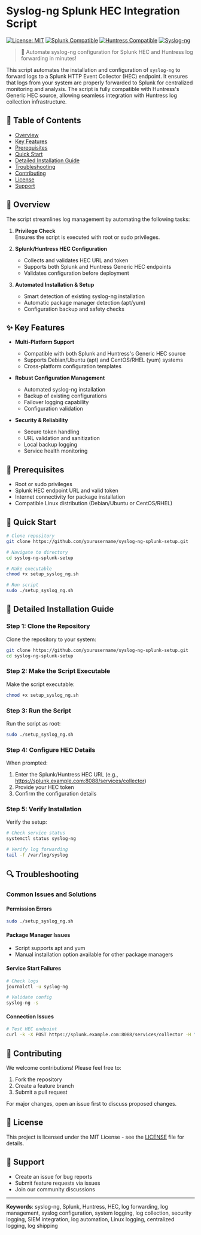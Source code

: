 # Syslog-ng Splunk HEC Integration Script

[![License: MIT](https://img.shields.io/badge/License-MIT-yellow.svg)](https://opensource.org/licenses/MIT)
[![Splunk Compatible](https://img.shields.io/badge/Splunk-Compatible-red.svg)]()
[![Huntress Compatible](https://img.shields.io/badge/Huntress-Compatible-blue.svg)]()
[![Syslog-ng](https://img.shields.io/badge/syslog--ng-Supported-green.svg)]()

> 🚀 Automate syslog-ng configuration for Splunk HEC and Huntress log forwarding in minutes!

This script automates the installation and configuration of `syslog-ng` to forward logs to a Splunk HTTP Event Collector (HEC) endpoint. It ensures that logs from your system are properly forwarded to Splunk for centralized monitoring and analysis. The script is fully compatible with Huntress's Generic HEC source, allowing seamless integration with Huntress log collection infrastructure.

## 📑 Table of Contents

- [Overview](#overview)
- [Key Features](#key-features)
- [Prerequisites](#prerequisites)
- [Quick Start](#quick-start)
- [Detailed Installation Guide](#detailed-installation-guide)
- [Troubleshooting](#troubleshooting)
- [Contributing](#contributing)
- [License](#license)
- [Support](#support)

## 🎯 Overview

The script streamlines log management by automating the following tasks:

1. **Privilege Check**  
   Ensures the script is executed with root or sudo privileges.

2. **Splunk/Huntress HEC Configuration**  
   - Collects and validates HEC URL and token
   - Supports both Splunk and Huntress Generic HEC endpoints
   - Validates configuration before deployment

3. **Automated Installation & Setup**  
   - Smart detection of existing syslog-ng installation
   - Automatic package manager detection (apt/yum)
   - Configuration backup and safety checks

## ✨ Key Features

- **Multi-Platform Support**
  - Compatible with both Splunk and Huntress's Generic HEC source
  - Supports Debian/Ubuntu (apt) and CentOS/RHEL (yum) systems
  - Cross-platform configuration templates

- **Robust Configuration Management**
  - Automated syslog-ng installation
  - Backup of existing configurations
  - Failover logging capability
  - Configuration validation

- **Security & Reliability**
  - Secure token handling
  - URL validation and sanitization
  - Local backup logging
  - Service health monitoring

## 🔧 Prerequisites

- Root or sudo privileges
- Splunk HEC endpoint URL and valid token
- Internet connectivity for package installation
- Compatible Linux distribution (Debian/Ubuntu or CentOS/RHEL)

## 🚀 Quick Start

```bash
# Clone repository
git clone https://github.com/yourusername/syslog-ng-splunk-setup.git

# Navigate to directory
cd syslog-ng-splunk-setup

# Make executable
chmod +x setup_syslog_ng.sh

# Run script
sudo ./setup_syslog_ng.sh
```

## 📖 Detailed Installation Guide

### Step 1: Clone the Repository

Clone the repository to your system:

```bash
git clone https://github.com/yourusername/syslog-ng-splunk-setup.git
cd syslog-ng-splunk-setup
```

### Step 2: Make the Script Executable

Make the script executable:

```bash
chmod +x setup_syslog_ng.sh
```

### Step 3: Run the Script

Run the script as root:

```bash
sudo ./setup_syslog_ng.sh
```

### Step 4: Configure HEC Details

When prompted:

1. Enter the Splunk/Huntress HEC URL (e.g., https://splunk.example.com:8088/services/collector)
2. Provide your HEC token
3. Confirm the configuration details

### Step 5: Verify Installation

Verify the setup:

```bash
# Check service status
systemctl status syslog-ng

# Verify log forwarding
tail -f /var/log/syslog
```

## 🔍 Troubleshooting

### Common Issues and Solutions

#### Permission Errors
```bash
sudo ./setup_syslog_ng.sh
```

#### Package Manager Issues
- Script supports apt and yum
- Manual installation option available for other package managers

#### Service Start Failures
```bash
# Check logs
journalctl -u syslog-ng

# Validate config
syslog-ng -s
```

#### Connection Issues
```bash
# Test HEC endpoint
curl -k -X POST https://splunk.example.com:8088/services/collector -H "Authorization: Splunk <TOKEN>"
```

## 🤝 Contributing

We welcome contributions! Please feel free to:

1. Fork the repository
2. Create a feature branch
3. Submit a pull request

For major changes, open an issue first to discuss proposed changes.

## 📄 License

This project is licensed under the MIT License - see the [LICENSE](LICENSE) file for details.

## 💬 Support

- Create an issue for bug reports
- Submit feature requests via issues
- Join our community discussions

---

**Keywords**: syslog-ng, Splunk, Huntress, HEC, log forwarding, log management, syslog configuration, system logging, log collection, security logging, SIEM integration, log automation, Linux logging, centralized logging, log shipping
